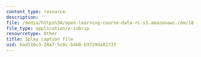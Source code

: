 ```yaml
---
content_type: resource
description: ''
file: /media/https%3A/open-learning-course-data-rc.s3.amazonaws.com/18-217-graph-theory-and-additive-combinatorics-fall-2019/6ad110c320a75c0cb4b0b3729da81733_EnPjyNsEHQM.vtt
file_type: application/x-subrip
resourcetype: Other
title: 3play caption file
uid: 6ad110c3-20a7-5c0c-b4b0-b3729da81733
---
```

